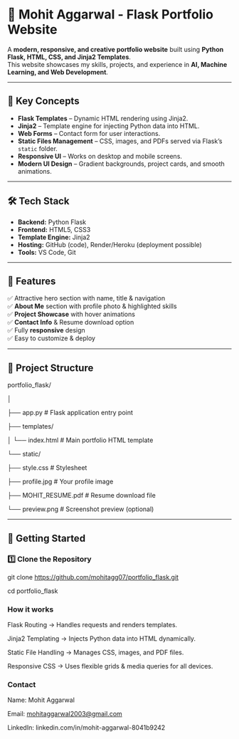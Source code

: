 # 🚀 Mohit Aggarwal - Flask Portfolio Website

A **modern, responsive, and creative portfolio website** built using **Python Flask, HTML, CSS, and Jinja2 Templates**.  
This website showcases my skills, projects, and experience in **AI, Machine Learning, and Web Development**.


---

## 📌 Key Concepts
- **Flask Templates** – Dynamic HTML rendering using Jinja2.
- **Jinja2** – Template engine for injecting Python data into HTML.
- **Web Forms** – Contact form for user interactions.
- **Static Files Management** – CSS, images, and PDFs served via Flask’s `static` folder.
- **Responsive UI** – Works on desktop and mobile screens.
- **Modern UI Design** – Gradient backgrounds, project cards, and smooth animations.

---

## 🛠 Tech Stack
- **Backend:** Python Flask
- **Frontend:** HTML5, CSS3
- **Template Engine:** Jinja2
- **Hosting:** GitHub (code), Render/Heroku (deployment possible)
- **Tools:** VS Code, Git

---

## 🎯 Features
✅ Attractive hero section with name, title & navigation  
✅ **About Me** section with profile photo & highlighted skills  
✅ **Project Showcase** with hover animations  
✅ **Contact Info** & Resume download option  
✅ Fully **responsive** design  
✅ Easy to customize & deploy  

---

## 📂 Project Structure
portfolio_flask/

│

├── app.py # Flask application entry point

├── templates/

│ └── index.html # Main portfolio HTML template

└── static/

├── style.css # Stylesheet

├── profile.jpg # Your profile image

├── MOHIT_RESUME.pdf # Resume download file

└── preview.png # Screenshot preview (optional)



---

## 🚀 Getting Started

### 1️⃣ Clone the Repository

git clone https://github.com/mohitagg07/portfolio_flask.git

cd portfolio_flask

### How it works
Flask Routing → Handles requests and renders templates.

Jinja2 Templating → Injects Python data into HTML dynamically.

Static File Handling → Manages CSS, images, and PDF files.

Responsive CSS → Uses flexible grids & media queries for all devices.

### Contact

Name: Mohit Aggarwal

Email: mohitaggarwal2003@gmail.com

LinkedIn: linkedin.com/in/mohit-aggarwal-8041b9242
